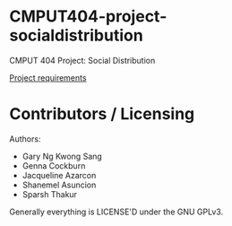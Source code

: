 CMPUT404-project-socialdistribution
===================================

CMPUT 404 Project: Social Distribution

[Project requirements](https://github.com/uofa-cmput404/project-socialdistribution/blob/master/project.org) 

Contributors / Licensing
========================

Authors:
    
* Gary Ng Kwong Sang
* Genna Cockburn
* Jacqueline Azarcon
* Shanemel Asuncion
* Sparsh Thakur

Generally everything is LICENSE'D under the GNU GPLv3.
